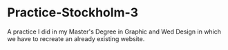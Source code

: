 # Practice-Stockholm-3
 A practice I did in my Master's Degree in Graphic and Wed Design in which we have to recreate an already existing website.

